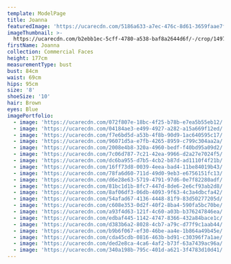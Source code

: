 ```yaml
---
template: ModelPage
title: Joanna
featuredImage: 'https://ucarecdn.com/5186a633-a7ec-476c-8d61-3659faae7f9b/'
imageThumbnail: >-
  https://ucarecdn.com/b2ebb1ec-5cff-4780-a538-baf8a2644d6f/-/crop/1497x2370/135,0/-/preview/
firstName: Joanna
collection: Commercial Faces
height: 177cm
measurementType: bust
bust: 84cm
waist: 69cm
hips: 95cm
size: '8'
shoeSize: '10'
hair: Brown
eyes: Blue
imagePortfolio:
  - image: 'https://ucarecdn.com/072f807e-18bc-4f25-b78b-e7ea5b55eb12/'
  - image: 'https://ucarecdn.com/04184ae3-e499-4927-a282-a15a669f12ed/'
  - image: 'https://ucarecdn.com/f7e6bd5d-a53b-4f8b-90d9-1ac640595c17/'
  - image: 'https://ucarecdn.com/96071d5a-e7fb-4265-8959-c799c304aa2a/'
  - image: 'https://ucarecdn.com/2008e4b8-320a-4960-bedf-f40bd95a09d2/'
  - image: 'https://ucarecdn.com/7c06d787-7c21-42ea-9966-d2a27e7024f5/'
  - image: 'https://ucarecdn.com/dc6ba955-d7b5-4cb2-b87d-ad1110f4f21b/'
  - image: 'https://ucarecdn.com/16ff73d8-0039-4eea-bad4-11be84019b43/'
  - image: 'https://ucarecdn.com/78fa6d60-711d-49d0-9eb3-e6756151fc13/'
  - image: 'https://ucarecdn.com/d6e28e63-5719-4791-97d6-0e7f82280adf/'
  - image: 'https://ucarecdn.com/81bc1d1b-8fc7-447d-8de6-2e6cf93ab2d8/'
  - image: 'https://ucarecdn.com/8af06df3-06db-4093-9f63-4c3a4dbcfa42/'
  - image: 'https://ucarecdn.com/54afad67-4136-4448-81f9-83d50277205d/'
  - image: 'https://ucarecdn.com/c608e353-0d2f-40f2-8ba4-590fa5bc70be/'
  - image: 'https://ucarecdn.com/a93f4d63-121f-4c60-a03b-b376247846ea/'
  - image: 'https://ucarecdn.com/edbaf445-1142-4747-8366-432a84bace1c/'
  - image: 'https://ucarecdn.com/d383b6a2-8028-4cb7-a79c-d77f9c1aab44/'
  - image: 'https://ucarecdn.com/b9b6f067-ef30-46be-aa4e-1b864a49b45e/'
  - image: 'https://ucarecdn.com/cda45cdb-0816-463b-bd91-c30396f7a1ae/'
  - image: 'https://ucarecdn.com/ded2e8ca-4ca6-4af2-b73f-63a7439ac96a/'
  - image: 'https://ucarecdn.com/340a198b-795c-401d-a621-3f4783d10d41/'
---
```


